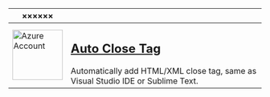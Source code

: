 | ××××××                                                                                                                                                                                                                                                                                                                                   |                                                                                                                                                                                                                                                  |
| ---------------------------------------------------------------------------------------------------------------------------------------------------------------------------------------------------------------------------------------------------------------------------------------------------------------------------------------- | ------------------------------------------------------------------------------------------------------------------------------------------------------------------------------------------------------------------------------------------------ |
| <a href="https://marketplace.visualstudio.com/items?itemName=formulahendry.auto-close-tag" target="_blank" rel="noopener noreferrer"><img width="100" src="https://formulahendry.gallerycdn.vsassets.io/extensions/formulahendry/auto-close-tag/0.5.14/1644313109985/Microsoft.VisualStudio.Services.Icons.Default" alt="Azure Account"> | <h2><a href="https://marketplace.visualstudio.com/items?itemName=formulahendry.auto-close-tag" target="_blank" rel="noopener noreferrer">Auto Close Tag</a></h2>Automatically add HTML/XML close tag, same as Visual Studio IDE or Sublime Text. |
